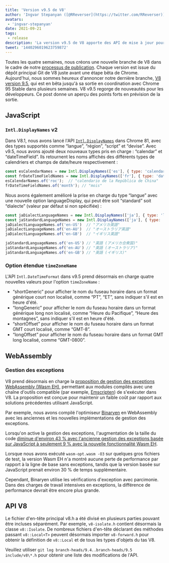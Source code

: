 ```yaml
---
title: 'Version v9.5 de V8'
author: 'Ingvar Stepanyan ([@RReverser](https://twitter.com/RReverser))'
avatars:
 - 'ingvar-stepanyan'
date: 2021-09-21
tags:
 - release
description: 'La version v9.5 de V8 apporte des API de mise à jour pour l'internationalisation ainsi que la prise en charge de la gestion des exceptions WebAssembly.'
tweet: '1440296019623759872'
---
```

Toutes les quatre semaines, nous créons une nouvelle branche de V8 dans le cadre de notre [processus de publication](https://v8.dev/docs/release-process). Chaque version est issue du dépôt principal Git de V8 juste avant une étape bêta de Chrome. Aujourd'hui, nous sommes heureux d'annoncer notre dernière branche, [V8 version 9.5](https://chromium.googlesource.com/v8/v8.git/+log/branch-heads/9.5), qui est en bêta jusqu'à sa sortie en coordination avec Chrome 95 Stable dans plusieurs semaines. V8 v9.5 regorge de nouveautés pour les développeurs. Ce post donne un aperçu des points forts en prévision de la sortie.

<!--truncate-->
## JavaScript

### `Intl.DisplayNames` v2

Dans V8.1, nous avons lancé l'API [`Intl.DisplayNames`](https://v8.dev/features/intl-displaynames) dans Chrome 81, avec des types supportés comme “langue”, “région”, “script” et “devise”. Avec v9.5, nous avons ajouté deux nouveaux types pris en charge : “calendar” et “dateTimeField”. Ils retournent les noms affichés des différents types de calendriers et champs de date/heure respectivement :

```js
const esCalendarNames = new Intl.DisplayNames(['es'], { type: 'calendar' });
const frDateTimeFieldNames = new Intl.DisplayNames(['fr'], { type: 'dateTimeField' });
esCalendarNames.of('roc');  // "calendario de la República de China"
frDateTimeFieldNames.of('month'); // "mois"
```

Nous avons également amélioré la prise en charge du type “langue” avec une nouvelle option languageDisplay, qui peut être soit “standard” soit “dialecte” (valeur par défaut si non spécifiée) :

```js
const jaDialectLanguageNames = new Intl.DisplayNames(['ja'], { type: 'language' });
const jaStandardLanguageNames = new Intl.DisplayNames(['ja'], { type: 'language' , languageDisplay: 'standard'});
jaDialectLanguageNames.of('en-US')  // "アメリカ英語"
jaDialectLanguageNames.of('en-AU')  // "オーストラリア英語"
jaDialectLanguageNames.of('en-GB')  // "イギリス英語"

jaStandardLanguageNames.of('en-US') // "英語 (アメリカ合衆国)"
jaStandardLanguageNames.of('en-AU') // "英語 (オーストラリア)"
jaStandardLanguageNames.of('en-GB') // "英語 (イギリス)"
```

### Option étendue `timeZoneName`

L'API `Intl.DateTimeFormat` dans v9.5 prend désormais en charge quatre nouvelles valeurs pour l'option `timeZoneName` :

- “shortGeneric” pour afficher le nom du fuseau horaire dans un format générique court non localisé, comme “PT”, “ET”, sans indiquer s'il est en heure d'été.
- “longGeneric” pour afficher le nom du fuseau horaire dans un format générique long non localisé, comme “Heure du Pacifique”, “Heure des montagnes”, sans indiquer s'il est en heure d'été.
- “shortOffset” pour afficher le nom du fuseau horaire dans un format GMT court localisé, comme “GMT-8”.
- “longOffset” pour afficher le nom du fuseau horaire dans un format GMT long localisé, comme “GMT-0800”.

## WebAssembly

### Gestion des exceptions

V8 prend désormais en charge la [proposition de gestion des exceptions WebAssembly (Wasm EH)](https://github.com/WebAssembly/exception-handling/blob/master/proposals/exception-handling/Exceptions.md), permettant aux modules compilés avec une chaîne d'outils compatible (par exemple, [Emscripten](https://emscripten.org/docs/porting/exceptions.html)) de s'exécuter dans V8. La proposition est conçue pour maintenir un faible coût par rapport aux solutions précédentes utilisant JavaScript.

Par exemple, nous avons compilé l'optimiseur [Binaryen](https://github.com/WebAssembly/binaryen/) en WebAssembly avec les anciennes et les nouvelles implémentations de gestion des exceptions.

Lorsqu'on active la gestion des exceptions, l'augmentation de la taille du code [diminue d'environ 43 % avec l'ancienne gestion des exceptions basée sur JavaScript à seulement 9 % avec la nouvelle fonctionnalité Wasm EH](https://github.com/WebAssembly/exception-handling/issues/20#issuecomment-919716209).

Lorsque nous avons exécuté `wasm-opt.wasm -O3` sur quelques gros fichiers de test, la version Wasm EH n'a montré aucune perte de performance par rapport à la ligne de base sans exceptions, tandis que la version basée sur JavaScript prenait environ 30 % de temps supplémentaire.

Cependant, Binaryen utilise les vérifications d'exception avec parcimonie. Dans des charges de travail intensives en exceptions, la différence de performance devrait être encore plus grande.

## API V8

Le fichier d'en-tête principal v8.h a été divisé en plusieurs parties pouvant être incluses séparément. Par exemple, `v8-isolate.h` contient désormais la classe `v8::Isolate`. De nombreux fichiers d'en-tête déclarant des méthodes passant `v8::Local<T>` peuvent désormais importer `v8-forward.h` pour obtenir la définition de `v8::Local` et de tous les types d'objets du tas V8.

Veuillez utiliser `git log branch-heads/9.4..branch-heads/9.5 include/v8\*.h` pour obtenir une liste des modifications de l'API.

